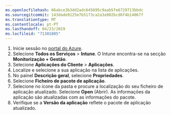 ```yaml
---
ms.openlocfilehash: 66abce3b3dd2adc645695c9aab5fe6729713bbdc
ms.sourcegitcommit: 143dade9125e7b5173ca2a3a902bcd6f4b14067f
ms.translationtype: MT
ms.contentlocale: pt-PT
ms.lasthandoff: 04/23/2019
ms.locfileid: "71301805"
---
```


1. Inicie sessão no [portal do Azure](https://portal.azure.com).  
2. Selecione **Todos os Serviços** > **Intune**. O Intune encontra-se na secção **Monitorização + Gestão**.  
3. Selecione **Aplicações do Cliente** > **Aplicações**.
4. Localize e selecione a sua aplicação na lista de aplicações.  
5. No painel **Descrição geral**, selecione **Propriedades**.  
6. Selecione **Ficheiro de pacote de aplicação**.  
7. Selecione no ícone da pasta e procure a localização do seu ficheiro de aplicação atualizado. Selecione **Open** (Abrir). As informações da aplicação são atualizadas com as informações do pacote.  
8. Verifique se a **Versão da aplicação** reflete o pacote de aplicação atualizado.  

